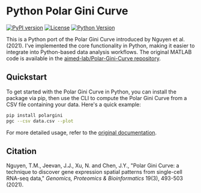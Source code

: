 # Python Polar Gini Curve

[![PyPI version](https://badge.fury.io/py/polargini.svg)](https://badge.fury.io/py/polargini)
[![License](https://img.shields.io/badge/license-MIT-blue.svg)](https://opensource.org/license/mit/)
[![Python Version](https://img.shields.io/badge/python-3.9%2B-blue.svg)](https://www.python.org/downloads/release/python-390/)

This is a Python port of the Polar Gini Curve introduced by Nguyen et al. (2021). I've implemented the core functionality in Python, making it easier to integrate into Python-based data analysis workflows. The original MATLAB code is available in the [aimed-lab/Polar-Gini-Curve repository](https://github.com/aimed-lab/Polar-Gini-Curve).

## Quickstart

To get started with the Polar Gini Curve in Python, you can install the package via pip, then use the CLI to compute the Polar Gini Curve from a CSV file containing your data. Here's a quick example:

```bash
pip install polargini
pgc --csv data.csv --plot
```

For more detailed usage, refer to the [original documentation](https://github.com/aimed-lab/Polar-Gini-Curve/blob/main/README.md).

## Citation

Nguyen, T.M., Jeevan, J.J., Xu, N. and Chen, J.Y., "Polar Gini Curve: a technique to discover gene expression spatial patterns from single-cell RNA-seq data," _Genomics, Proteomics & Bioinformatics_ 19(3), 493-503 (2021).
